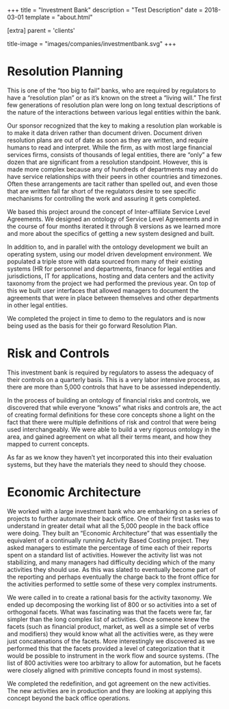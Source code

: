 +++
title = "Investment Bank"
description = "Test Description"
date = 2018-03-01
template = "about.html"

[extra]
parent = 'clients'

title-image = "images/companies/investmentbank.svg"
+++

# Resolution Planning

This is one of the “too big to fail” banks, who are required by regulators to have a “resolution plan” or as it’s known on the street a “living will.” The first few generations of resolution plan were long on long textual descriptions of the nature of the interactions between various legal entities within the bank.

Our sponsor recognized that the key to making a resolution plan workable is to make it data driven rather than document driven. Document driven resolution plans are out of date as soon as they are written, and require humans to read and interpret. While the firm, as with most large financial services firms, consists of thousands of legal entities, there are “only” a few dozen that are significant from a resolution standpoint. However, this is made more complex because any of hundreds of departments may and do have service relationships with their peers in other countries and timezones. Often these arrangements are tacit rather than spelled out, and even those that are written fall far short of the regulators desire to see specific mechanisms for controlling the work and assuring it gets completed.

We based this project around the concept of Inter-affiliate Service Level Agreements. We designed an ontology of Service Level Agreements and in the course of four months iterated it through 8 versions as we learned more and more about the specifics of getting a new system designed and built.

In addition to, and in parallel with the ontology development we built an operating system, using our model driven development environment. We populated a triple store with data sourced from many of their existing systems (HR for personnel and departments, finance for legal entities and jurisdictions, IT for applications, hosting and data centers and the activity taxonomy from the project we had performed the previous year. On top of this we built user interfaces that allowed managers to document the agreements that were in place between themselves and other departments in other legal entities.

We completed the project in time to demo to the regulators and is now being used as the basis for their go forward Resolution Plan.

# Risk and Controls

This investment bank is required by regulators to assess the adequacy of their controls on a quarterly basis. This is a very labor intensive process, as there are more than 5,000 controls that have to be assessed independently.

In the process of building an ontology of financial risks and controls, we discovered that while everyone “knows” what risks and controls are, the act of creating formal definitions for these core concepts shone a light on the fact that there were multiple definitions of risk and control that were being used interchangeably. We were able to build a very rigorous ontology in the area, and gained agreement on what all their terms meant, and how they mapped to current concepts.

As far as we know they haven’t yet incorporated this into their evaluation systems, but they have the materials they need to should they choose.

# Economic Architecture

We worked with a large investment bank who are embarking on a series of projects to further automate their back office. One of their first tasks was to understand in greater detail what all the 5,000 people in the back office were doing. They built an “Economic Architecture” that was essentially the equivalent of a continually running Activity Based Costing project. They asked managers to estimate the percentage of time each of their reports spent on a standard list of activities. However the activity list was not stabilizing, and many managers had difficulty deciding which of the many activities they should use. As this was slated to eventually become part of the reporting and perhaps eventually the charge back to the front office for the activities performed to settle some of these very complex instruments.

We were called in to create a rational basis for the activity taxonomy. We ended up decomposing the working list of 800 or so activities into a set of orthogonal facets. What was fascinating was that the facets were far, far simpler than the long complex list of activities. Once someone knew the facets (such as financial product, market, as well as a simple set of verbs and modifiers) they would know what all the activities were, as they were just concatenations of the facets. More interestingly we discovered as we performed this that the facets provided a level of categorization that it would be possible to instrument in the work flow and source systems. (The list of 800 activities were too arbitrary to allow for automation, but he facets were closely aligned with primitive concepts found in most systems).

We completed the redefinition, and got agreement on the new activities. The new activities are in production and they are looking at applying this concept beyond the back office operations.
